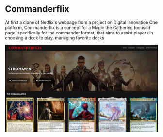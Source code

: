 # Commanderflix

At first a clone of Netflix's webpage from a project on Digital Innovation One platform, Commanderflix is a concept for a Magic the Gathering focused page, 
specifically for the commander format, that aims to assist players in choosing a deck to play, managing favorite decks

![alt text](img/projectsc.png) 
